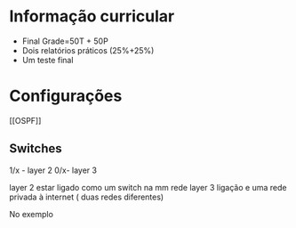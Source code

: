 # Informação curricular
- Final Grade=50T + 50P
- Dois relatórios práticos (25%+25%)
- Um teste final
# Configurações
[[OSPF]]
## Switches
1/x - layer 2 
0/x- layer 3

layer 2 estar ligado como um switch na mm rede
layer 3 ligação e uma rede privada à internet ( duas redes diferentes)


No exemplo

